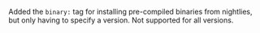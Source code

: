 Added the `binary:` tag for installing pre-compiled binaries from nightlies, but only having to specify a version. Not supported for all versions.
